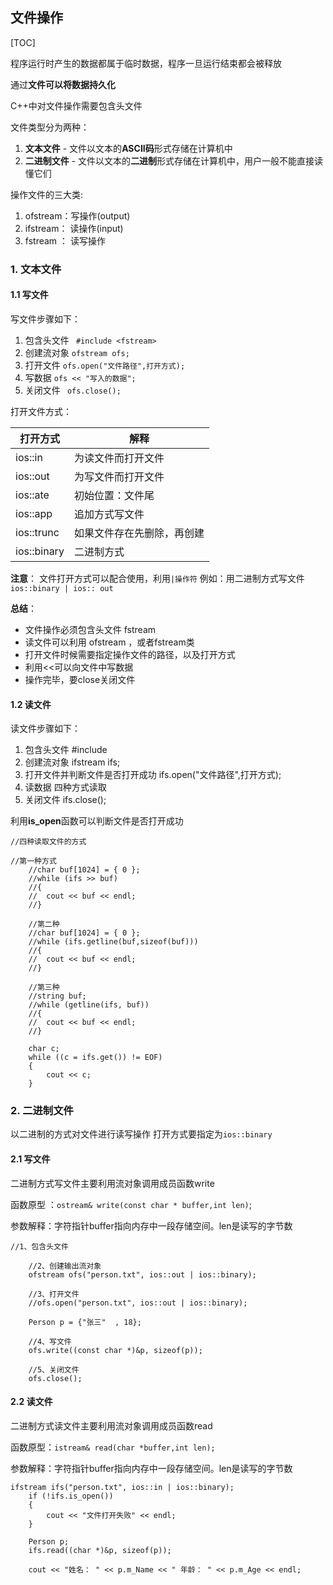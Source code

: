 ## 文件操作
[TOC]

程序运行时产生的数据都属于临时数据，程序一旦运行结束都会被释放

通过**文件可以将数据持久化**

C++中对文件操作需要包含头文件 **<fstream>**



文件类型分为两种：
1.   **文本文件**     -  文件以文本的**ASCII码**形式存储在计算机中
2.   **二进制文件** -  文件以文本的**二进制**形式存储在计算机中，用户一般不能直接读懂它们


操作文件的三大类:
1. ofstream：写操作(output)
2. ifstream： 读操作(input)
3. fstream ： 读写操作
### 1. 文本文件

#### 1.1 写文件

写文件步骤如下：

1. 包含头文件      ` #include <fstream>`
2. 创建流对象       `ofstream ofs;`
3. 打开文件         `ofs.open("文件路径",打开方式);`
4. 写数据            `ofs << "写入的数据";`
5. 关闭文件        `` ofs.close();``

打开文件方式：

| 打开方式    | 解释                       |
| ----------- | -------------------------- |
| ios::in     | 为读文件而打开文件         |
| ios::out    | 为写文件而打开文件         |
| ios::ate    | 初始位置：文件尾           |
| ios::app    | 追加方式写文件             |
| ios::trunc  | 如果文件存在先删除，再创建 |
| ios::binary | 二进制方式                 |


**注意**： 文件打开方式可以配合使用，利用`|操作符`
例如：用二进制方式写文件` ios::binary | ios:: out`


**总结**：
* 文件操作必须包含头文件 fstream
* 读文件可以利用 ofstream ，或者fstream类
* 打开文件时候需要指定操作文件的路径，以及打开方式
* 利用<<可以向文件中写数据
* 操作完毕，要close关闭文件



#### 1.2 读文件

读文件步骤如下：

1. 包含头文件        #include <fstream>
2. 创建流对象        ifstream ifs;
3. 打开文件并判断文件是否打开成功
                         ifs.open("文件路径",打开方式);
4. 读数据  四种方式读取
5. 关闭文件           ifs.close();


利用**is_open**函数可以判断文件是否打开成功

```
//四种读取文件的方式

//第一种方式
	//char buf[1024] = { 0 };
	//while (ifs >> buf)
	//{
	//	cout << buf << endl;
	//}

	//第二种
	//char buf[1024] = { 0 };
	//while (ifs.getline(buf,sizeof(buf)))
	//{
	//	cout << buf << endl;
	//}

	//第三种
	//string buf;
	//while (getline(ifs, buf))
	//{
	//	cout << buf << endl;
	//}

	char c;
	while ((c = ifs.get()) != EOF)
	{
		cout << c;
	}
```


### 2. 二进制文件
以二进制的方式对文件进行读写操作
打开方式要指定为`ios::binary`

#### 2.1 写文件

二进制方式写文件主要利用流对象调用成员函数write

函数原型 ：`ostream& write(const char * buffer,int len)`;

参数解释：字符指针buffer指向内存中一段存储空间。len是读写的字节数

```
//1、包含头文件

	//2、创建输出流对象
	ofstream ofs("person.txt", ios::out | ios::binary);
	
	//3、打开文件
	//ofs.open("person.txt", ios::out | ios::binary);

	Person p = {"张三"  , 18};

	//4、写文件
	ofs.write((const char *)&p, sizeof(p));

	//5、关闭文件
	ofs.close();
```


#### 2.2 读文件
二进制方式读文件主要利用流对象调用成员函数read

函数原型：`istream& read(char *buffer,int len);`

参数解释：字符指针buffer指向内存中一段存储空间。len是读写的字节数

```
ifstream ifs("person.txt", ios::in | ios::binary);
	if (!ifs.is_open())
	{
		cout << "文件打开失败" << endl;
	}

	Person p;
	ifs.read((char *)&p, sizeof(p));

	cout << "姓名： " << p.m_Name << " 年龄： " << p.m_Age << endl;
```